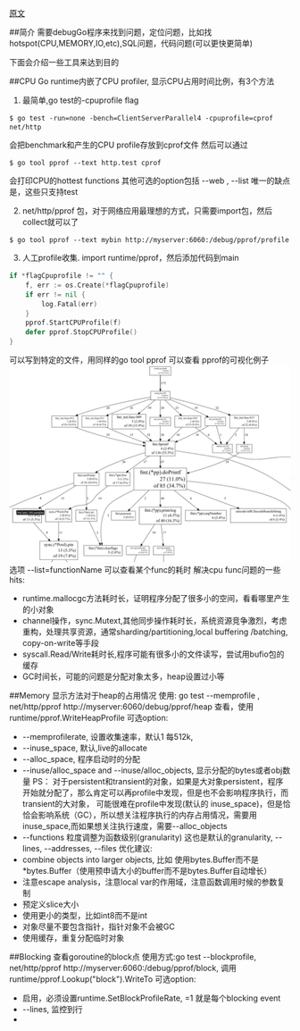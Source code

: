 [原文](https://software.intel.com/en-us/blogs/2014/05/10/debugging-performance-issues-in-go-programs)

##简介
需要debugGo程序来找到问题，定位问题，比如找hotspot(CPU,MEMORY,IO,etc),SQL问题，代码问题(可以更快更简单)

下面会介绍一些工具来达到目的

##CPU
Go runtime内嵌了CPU profiler, 显示CPU占用时间比例，有3个方法
1. 最简单,go test的-cpuprofile flag
```text
$ go test -run=none -bench=ClientServerParallel4 -cpuprofile=cprof net/http
``` 
会把benchmark和产生的CPU profile存放到cprof文件
然后可以通过
```text
$ go tool pprof --text http.test cprof
```
会打印CPU的hottest functions
其他可选的option包括 --web , --list 
唯一的缺点是，这些只支持test

2. net/http/pprof 包，对于网络应用最理想的方式，只需要import包，然后collect就可以了
```text
$ go tool pprof --text mybin http://myserver:6060:/debug/pprof/profile

```
3. 人工profile收集. import runtime/pprof，然后添加代码到main
```go
if *flagCpuprofile != "" {
    f, err := os.Create(*flagCpuprofile)
    if err != nil {
        log.Fatal(err)
    }
    pprof.StartCPUProfile(f)
    defer pprof.StopCPUProfile()
}
```
可以写到特定的文件，用同样的go tool pprof 可以查看
pprof的可视化例子![](images/cpu_profile.png)
选项 --list=functionName 可以查看某个func的耗时
解决cpu func问题的一些hits:
* runtime.mallocgc方法耗时长，证明程序分配了很多小的空间，看看哪里产生的小对象
* channel操作，sync.Mutext,其他同步操作耗时长，系统资源竞争激烈，考虑重构，处理共享资源，通常sharding/partitioning,local buffering
/batching, copy-on-write等手段
* syscall.Read/Write耗时长,程序可能有很多小的文件读写，尝试用bufio包的缓存
* GC时间长，可能的问题是分配对象太多，heap设置过小等

##Memory
显示方法对于heap的占用情况
使用: go test --memprofile , net/http/pprof http://myserver:6060/debug/pprof/heap 查看，使用 runtime/pprof.WriteHeapProfile
可选option:
* --memprofilerate, 设置收集速率，默认1 每512k, 
* --inuse_space, 默认,live的allocate
* --alloc_space, 程序启动时的分配
* --inuse/alloc_space and --inuse/alloc_objects, 显示分配的bytes或者obj数量
PS： 对于persistent和transient的对象，如果是大对象persistent，程序开始就分配了，那么肯定可以再profile中发现，但是也不会影响程序执行，而transient的大对象，
可能很难在profile中发现(默认的 inuse_space)，但是恰恰会影响系统（GC），所以想关注程序执行的内存占用情况，需要用inuse_space,而如果想关注执行速度，需要--alloc_objects
* --functions 粒度调整为函数级别(granularity) 这也是默认的granularity, --lines, --addresses, --files
优化建议:
* combine objects into larger objects, 比如 使用bytes.Buffer而不是*bytes.Buffer（使用预申请大小的buffer而不是bytes.Buffer自动增长）
* 注意escape analysis，注意local var的作用域，注意函数调用时候的参数复制
* 预定义slice大小
* 使用更小的类型，比如int8而不是int
* 对象尽量不要包含指针，指针对象不会被GC
* 使用缓存，重复分配临时对象

##Blocking
查看goroutine的block点
使用方式:go test --blockprofile, net/http/pprof http://myserver:6060:/debug/pprof/block, 调用runtime/pprof.Lookup("block").WriteTo
可选option:
* 启用，必须设置runtime.SetBlockProfileRate, =1 就是每个blocking event
* --lines, 监控到行
* 







